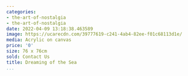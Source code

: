 ```yaml
---
categories:
- the-art-of-nostalgia
- the-art-of-nostalgia
date: 2022-04-09 13:18:38.463589
image: https://ucarecdn.com/39777619-c241-4ab4-82ee-f01c68113d1e/
media: Acrylic on canvas
price: '0'
size: 76 x 76cm
sold: Contact Us
title: Dreaming of the Sea
...
```


